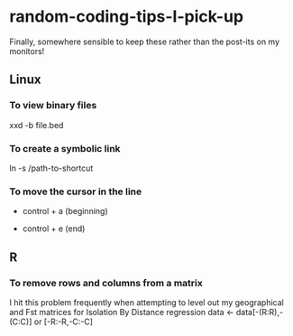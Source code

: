 # random-coding-tips-I-pick-up
Finally, somewhere sensible to keep these rather than the post-its on my monitors!

## Linux

### To view binary files
xxd -b file.bed

### To create a symbolic link
ln -s /path-to-shortcut

### To move the cursor in the line
- control + a (beginning)

- control + e (end)

## R

### To remove rows and columns from a matrix
I hit this problem frequently when attempting to level out my geographical and Fst matrices for Isolation By Distance regression
data
<- data[-(R:R),-(C:C)] or [-R:-R,-C:-C]
